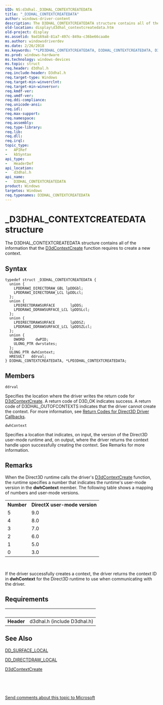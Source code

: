 ```yaml
---
UID: NS:d3dhal._D3DHAL_CONTEXTCREATEDATA
title: "_D3DHAL_CONTEXTCREATEDATA"
author: windows-driver-content
description: The D3DHAL_CONTEXTCREATEDATA structure contains all of the information that the D3dContextCreate function requires to create a new context.
old-location: display\d3dhal_contextcreatedata.htm
old-project: display
ms.assetid: 9ad169a8-81a7-497c-849a-c36be66caa8e
ms.author: windowsdriverdev
ms.date: 2/26/2018
ms.keywords: "*LPD3DHAL_CONTEXTCREATEDATA, D3DHAL_CONTEXTCREATEDATA, D3DHAL_CONTEXTCREATEDATA structure [Display Devices], LPD3DHAL_CONTEXTCREATEDATA, LPD3DHAL_CONTEXTCREATEDATA structure pointer [Display Devices], _D3DHAL_CONTEXTCREATEDATA, d3dhal/D3DHAL_CONTEXTCREATEDATA, d3dhal/LPD3DHAL_CONTEXTCREATEDATA, d3dstrct_46c9dd06-302d-423b-8cd6-fc81a4227ab4.xml, display.d3dhal_contextcreatedata"
ms.prod: windows-hardware
ms.technology: windows-devices
ms.topic: struct
req.header: d3dhal.h
req.include-header: D3dhal.h
req.target-type: Windows
req.target-min-winverclnt: 
req.target-min-winversvr: 
req.kmdf-ver: 
req.umdf-ver: 
req.ddi-compliance: 
req.unicode-ansi: 
req.idl: 
req.max-support: 
req.namespace: 
req.assembly: 
req.type-library: 
req.lib: 
req.dll: 
req.irql: 
topic_type:
-	APIRef
-	kbSyntax
api_type:
-	HeaderDef
api_location:
-	d3dhal.h
api_name:
-	D3DHAL_CONTEXTCREATEDATA
product: Windows
targetos: Windows
req.typenames: D3DHAL_CONTEXTCREATEDATA
---
```


# _D3DHAL_CONTEXTCREATEDATA structure
The D3DHAL_CONTEXTCREATEDATA structure contains all of the information that the <a href="..\d3dhal\nc-d3dhal-lpd3dhal_contextcreatecb.md">D3dContextCreate</a> function requires to create a new context.

## Syntax
````
typedef struct _D3DHAL_CONTEXTCREATEDATA {
  union {
    LPDDRAWI_DIRECTDRAW_GBL lpDDGbl;
    LPDDRAWI_DIRECTDRAW_LCL lpDDLcl;
  };
  union {
    LPDIRECTDRAWSURFACE       lpDDS;
    LPDDRAWI_DDRAWSURFACE_LCL lpDDSLcl;
  };
  union {
    LPDIRECTDRAWSURFACE       lpDDSZ;
    LPDDRAWI_DDRAWSURFACE_LCL lpDDSZLcl;
  };
  union {
    DWORD     dwPID;
    ULONG_PTR dwrstates;
  };
  ULONG_PTR dwhContext;
  HRESULT   ddrval;
} D3DHAL_CONTEXTCREATEDATA, *LPD3DHAL_CONTEXTCREATEDATA;
````

## Members


`ddrval`

Specifies the location where the driver writes the return code for <a href="..\d3dhal\nc-d3dhal-lpd3dhal_contextcreatecb.md">D3dContextCreate</a>. A return code of D3D_OK indicates success. A return code of D3DHAL_OUTOFCONTEXTS indicates that the driver cannot create the context. For more information, see <a href="https://msdn.microsoft.com/033beb6e-5872-4cb3-8f39-459e2fff82cd">Return Codes for Direct3D Driver Callbacks</a>.

`dwhContext`

Specifies a location that indicates, on input, the version of the Direct3D user-mode runtime and, on output, where the driver returns the context handle upon successfully creating the context. See Remarks for more information.

## Remarks
When the Direct3D runtime calls the driver's <a href="..\d3dhal\nc-d3dhal-lpd3dhal_contextcreatecb.md">D3dContextCreate</a> function, the runtime specifies a number that indicates the runtime's user-mode version in the <b>dwhContext</b> member. The following table shows a mapping of numbers and user-mode versions.

<table>
<tr>
<th>Number</th>
<th>DirectX user-mode version</th>
</tr>
<tr>
<td>
5

</td>
<td>
9.0

</td>
</tr>
<tr>
<td>
4

</td>
<td>
8.0

</td>
</tr>
<tr>
<td>
3

</td>
<td>
7.0

</td>
</tr>
<tr>
<td>
2

</td>
<td>
6.0

</td>
</tr>
<tr>
<td>
1

</td>
<td>
5.0

</td>
</tr>
<tr>
<td>
0

</td>
<td>
3.0

</td>
</tr>
</table>
 

If the driver successfully creates a context, the driver returns the context ID in <b>dwhContext</b> for the Direct3D runtime to use when communicating with the driver.

## Requirements
| &nbsp; | &nbsp; |
| ---- |:---- |
| **Header** | d3dhal.h (include D3dhal.h) |

## See Also

<a href="https://msdn.microsoft.com/library/windows/hardware/ff551733">DD_SURFACE_LOCAL</a>



<a href="https://msdn.microsoft.com/library/windows/hardware/ff550595">DD_DIRECTDRAW_LOCAL</a>



<a href="..\d3dhal\nc-d3dhal-lpd3dhal_contextcreatecb.md">D3dContextCreate</a>



 

 

<a href="mailto:wsddocfb@microsoft.com?subject=Documentation%20feedback [display\display]:%20D3DHAL_CONTEXTCREATEDATA structure%20 RELEASE:%20(2/26/2018)&amp;body=%0A%0APRIVACY STATEMENT%0A%0AWe use your feedback to improve the documentation. We don't use your email address for any other purpose, and we'll remove your email address from our system after the issue that you're reporting is fixed. While we're working to fix this issue, we might send you an email message to ask for more info. Later, we might also send you an email message to let you know that we've addressed your feedback.%0A%0AFor more info about Microsoft's privacy policy, see http://privacy.microsoft.com/en-us/default.aspx." title="Send comments about this topic to Microsoft">Send comments about this topic to Microsoft</a>
